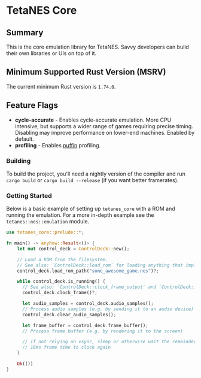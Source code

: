 # TetaNES Core

## Summary

This is the core emulation library for TetaNES. Savvy developers can build their
own libraries or UIs on top of it.

## Minimum Supported Rust Version (MSRV)

The current minimum Rust version is `1.74.0`.

## Feature Flags

- **cycle-accurate** - Enables cycle-accurate emulation. More CPU intensive, but
  supports a wider range of games requiring precise timing. Disabling may
  improve performance on lower-end machines. Enabled by default.
- **profiling** - Enables [puffin](https://github.com/EmbarkStudios/puffin)
  profiling.

### Building

To build the project, you'll need a nightly version of the compiler and run
`cargo build` or `cargo build --release` (if you want better framerates).

### Getting Started

Below is a basic example of setting up `tetanes_core` with a ROM and running the
emulation. For a more in-depth example see the `tetanes::nes::emulation` module.

```rust
use tetanes_core::prelude::*;

fn main() -> anyhow::Result<()> {
    let mut control_deck = ControlDeck::new();

    // Load a ROM from the filesystem.
    // See also: `ControlDeck::load_rom` for loading anything that implements `Read`.
    control_deck.load_rom_path("some_awesome_game.nes")?;

    while control_deck.is_running() {
      // See also: `ControlDeck::clock_frame_output` and `ControlDeck::clock_frame_into`
      control_deck.clock_frame()?;

      let audio_samples = control_deck.audio_samples();
      // Process audio samples (e.g. by sending it to an audio device)
      control_deck.clear_audio_samples();

      let frame_buffer = control_deck.frame_buffer();
      // Process frame buffer (e.g. by rendering it to the screen)

      // If not relying on vsync, sleep or otherwise wait the remainder of the
      // 16ms frame time to clock again
    }

    Ok(())
}
```
